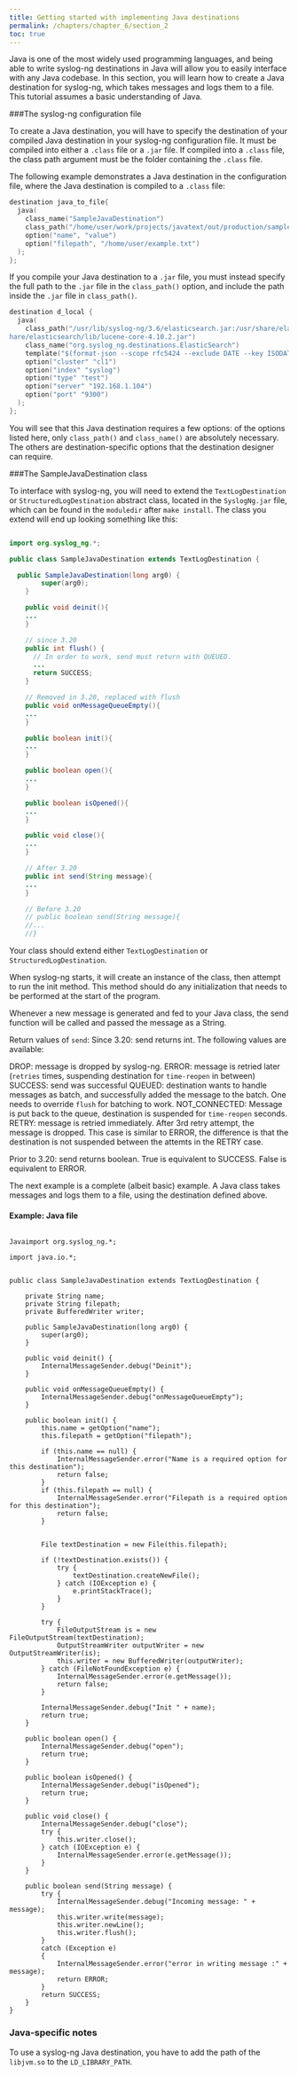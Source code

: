 ```yaml
---
title: Getting started with implementing Java destinations
permalink: /chapters/chapter_6/section_2
toc: true
---
```


Java is one of the most widely used programming languages, and being able to write syslog-ng destinations in Java will allow you to easily interface with any Java codebase.  In this section, you will learn how to create a Java destination for syslog-ng, which takes messages and logs them to a file. This tutorial assumes a basic understanding of Java.


###The syslog-ng configuration file

To create a Java destination, you will have to specify the destination of your compiled Java destination in your syslog-ng configuration file. It must be compiled into either a `.class` file or a `.jar` file.
If compiled into a `.class` file, the class path argument must be the folder containing the `.class` file.

The following example demonstrates a Java destination in the configuration file, where the Java destination is compiled to a `.class` file:

```c
destination java_to_file{
  java(
    class_name("SampleJavaDestination")
    class_path("/home/user/work/projects/javatext/out/production/samplejava/")
    option("name", "value")
    option("filepath", "/home/user/example.txt")
  );
};

```

If you compile your Java destination to a `.jar` file, you must instead specify the full path to the `.jar` file in the `class_path()` option, and include the path inside the `.jar` file in `class_path()`.

```c
destination d_local {
  java(
    class_path("/usr/lib/syslog-ng/3.6/elasticsearch.jar:/usr/share/elasticsearch/lib/elasticsearch-1.4.0.jar:/usr/s\
hare/elasticsearch/lib/lucene-core-4.10.2.jar")
    class_name("org.syslog_ng.destinations.ElasticSearch")
    template("$(format-json --scope rfc5424 --exclude DATE --key ISODATE)")
    option("cluster" "cl1")
    option("index" "syslog")
    option("type" "test")
    option("server" "192.168.1.104")
    option("port" "9300")
  );
};
```

You will see that this Java destination requires a few options: of the options listed here, only `class_path()` and `class_name()` are absolutely necessary. The others are destination-specific options that the destination designer can require.


###The SampleJavaDestination class

To interface with syslog-ng, you will need to extend the `TextLogDestination` or `StructuredLogDestination` abstract class, located in the `SyslogNg.jar` file, which can be found in the `moduledir` after `make install`.
The class you extend will end up looking something like this:

```java

import org.syslog_ng.*;

public class SampleJavaDestination extends TextLogDestination {

  public SampleJavaDestination(long arg0) {
        super(arg0);
    }

    public void deinit(){
    ...
    }

    // since 3.20
    public int flush() {
      // In order to work, send must return with QUEUED.
      ...
      return SUCCESS;
    }

    // Removed in 3.20, replaced with flush
    public void onMessageQueueEmpty(){
    ...
    }

    public boolean init(){
    ...
    }

    public boolean open(){
    ...
    }

    public boolean isOpened(){
    ...
    }

    public void close(){
    ...
    }

    // After 3.20
    public int send(String message){
    ...
    }

    // Before 3.20
    // public boolean send(String message){
    //...
    //}


```

Your class should extend either `TextLogDestination` or `StructuredLogDestination`.

When syslog-ng starts, it will create an instance of the class, then attempt to run the init method. This method should do any initialization that needs to be performed at the start of the program.

Whenever a new message is generated and fed to your Java class, the send function will be called and passed the message as a String.

Return values of `send`:
Since 3.20: send returns int. The following values are available:

DROP: message is dropped by syslog-ng.
ERROR: message is retried later (`retries` times, suspending destination for `time-reopen` in between)
SUCCESS: send was successful
QUEUED: destination wants to handle messages as batch, and successfully added the message to the batch. One needs to override `flush` for batching to work.
NOT_CONNECTED: Message is put back to the queue, destination is suspended for `time-reopen` seconds.
RETRY: message is retried immediately. After 3rd retry attempt, the message is dropped. This case is similar to ERROR, the difference is that the destination is not suspended between the attemts in the RETRY case.

Prior to 3.20: send returns boolean. True is equivalent to SUCCESS. False is equivalent to ERROR.

The next example is a complete (albeit basic) example. A Java class takes messages and logs them to a file, using the destination defined above.

#### Example: Java file ####

```

Javaimport org.syslog_ng.*;

import java.io.*;


public class SampleJavaDestination extends TextLogDestination {

    private String name;
    private String filepath;
    private BufferedWriter writer;

    public SampleJavaDestination(long arg0) {
        super(arg0);
    }

    public void deinit() {
        InternalMessageSender.debug("Deinit");
    }

    public void onMessageQueueEmpty() {
        InternalMessageSender.debug("onMessageQueueEmpty");
    }

    public boolean init() {
        this.name = getOption("name");
        this.filepath = getOption("filepath");

        if (this.name == null) {
            InternalMessageSender.error("Name is a required option for this destination");
            return false;
        }
        if (this.filepath == null) {
            InternalMessageSender.error("Filepath is a required option for this destination");
            return false;
        }


        File textDestination = new File(this.filepath);

        if (!textDestination.exists()) {
            try {
                textDestination.createNewFile();
            } catch (IOException e) {
                e.printStackTrace();
            }
        }

        try {
            FileOutputStream is = new FileOutputStream(textDestination);
            OutputStreamWriter outputWriter = new OutputStreamWriter(is);
            this.writer = new BufferedWriter(outputWriter);
        } catch (FileNotFoundException e) {
            InternalMessageSender.error(e.getMessage());
            return false;
        }

        InternalMessageSender.debug("Init " + name);
        return true;
    }

    public boolean open() {
        InternalMessageSender.debug("open");
        return true;
    }

    public boolean isOpened() {
        InternalMessageSender.debug("isOpened");
        return true;
    }

    public void close() {
        InternalMessageSender.debug("close");
        try {
            this.writer.close();
        } catch (IOException e) {
            InternalMessageSender.error(e.getMessage());
        }
    }

    public boolean send(String message) {
        try {
            InternalMessageSender.debug("Incoming message: " + message);
            this.writer.write(message);
            this.writer.newLine();
            this.writer.flush();
        }
        catch (Exception e)
        {
            InternalMessageSender.error("error in writing message :" + message);
            return ERROR;
        }
        return SUCCESS;
    }
}

```
### Java-specific notes
To use a syslog-ng Java destination, you have to add the path of the `libjvm.so` to the `LD_LIBRARY_PATH`.
